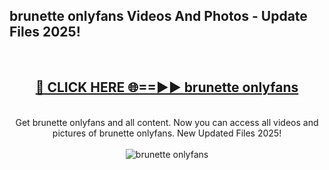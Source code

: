 <h2>brunette onlyfans Videos And Photos - Update Files 2025!</h2>
<br>
<div align="center">
<h2><a href="https://linkcuts.com/hfmhzwbr" rel="nofollow">🔴 CLICK HERE 🌐==►► brunette onlyfans</a></h2>
<br>
Get brunette onlyfans and all content. Now you can access all videos and pictures of brunette onlyfans. New Updated Files 2025!
<br>
<br>
<a href="https://linkcuts.com/hfmhzwbr" rel="nofollow" data-target="animated-image.originalLink"><img src="https://i.ibb.co.com/WyWwxjT/player-gif2.gif" alt="brunette onlyfans" style="max-width: 100%; display: inline-block;" data-target="animated-image.originalImage"></a>
</div>
<br>